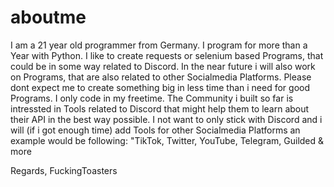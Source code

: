 # aboutme
I am a 21 year old programmer from Germany. I program for more than a Year with Python.
I like to create requests or selenium based Programs, that could be in some way related to Discord.
In the near future i will also  work on Programs, that are also related to other Socialmedia Platforms.
Please dont expect me to create something big in less time than i need for good Programs. I only code in my freetime.
The Community i built so far is intressted in Tools related to Discord that might help them to learn about their API in the best way possible.
I not want to only stick with Discord and i will (if i got enough time) add Tools for other Socialmedia Platforms an example would be following:
"TikTok, Twitter, YouTube, Telegram, Guilded & more

Regards,
FuckingToasters
